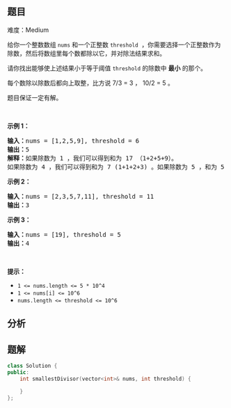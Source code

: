 
## 题目
难度：Medium
<p>给你一个整数数组&nbsp;<code>nums</code> 和一个正整数&nbsp;<code>threshold</code> &nbsp;，你需要选择一个正整数作为除数，然后将数组里每个数都除以它，并对除法结果求和。</p>

<p>请你找出能够使上述结果小于等于阈值&nbsp;<code>threshold</code>&nbsp;的除数中 <strong>最小</strong> 的那个。</p>

<p>每个数除以除数后都向上取整，比方说 7/3 = 3 ， 10/2 = 5 。</p>

<p>题目保证一定有解。</p>

<p>&nbsp;</p>

<p><strong>示例 1：</strong></p>

<pre>
<strong>输入：</strong>nums = [1,2,5,9], threshold = 6
<strong>输出：</strong>5
<strong>解释：</strong>如果除数为 1 ，我们可以得到和为 17 （1+2+5+9）。
如果除数为 4 ，我们可以得到和为 7 (1+1+2+3) 。如果除数为 5 ，和为 5 (1+1+1+2)。
</pre>

<p><strong>示例 2：</strong></p>

<pre>
<strong>输入：</strong>nums = [2,3,5,7,11], threshold = 11
<strong>输出：</strong>3
</pre>

<p><strong>示例 3：</strong></p>

<pre>
<strong>输入：</strong>nums = [19], threshold = 5
<strong>输出：</strong>4
</pre>

<p>&nbsp;</p>

<p><strong>提示：</strong></p>

<ul>
	<li><code>1 &lt;= nums.length &lt;= 5 * 10^4</code></li>
	<li><code>1 &lt;= nums[i] &lt;= 10^6</code></li>
	<li><code>nums.length &lt;=&nbsp;threshold &lt;= 10^6</code></li>
</ul>

## 分析

## 题解
```cpp
class Solution {
public:
    int smallestDivisor(vector<int>& nums, int threshold) {

    }
};
```